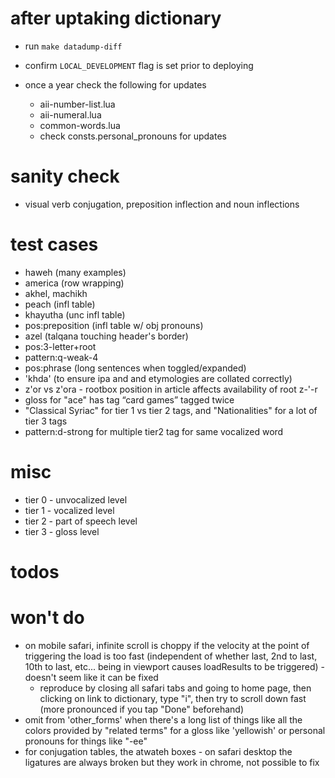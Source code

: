 # after uptaking dictionary
* run `make datadump-diff`
* confirm `LOCAL_DEVELOPMENT` flag is set prior to deploying

* once a year check the following for updates
   * aii-number-list.lua
   * aii-numeral.lua
   * common-words.lua
   * check consts.personal_pronouns for updates

# sanity check
* visual verb conjugation, preposition inflection and noun inflections

# test cases
* haweh (many examples)
* america (row wrapping)
* akhel, machikh
* peach (infl table)
* khayutha (unc infl table)
* pos:preposition (infl table w/ obj pronouns)
* azel (talqana touching header's border)
* pos:3-letter+root
* pattern:q-weak-4
* pos:phrase (long sentences when toggled/expanded)
* 'khda' (to ensure ipa and and etymologies are collated correctly)
* z'or vs z'ora - rootbox position in article affects availability of root z-'-r
* gloss for "ace" has tag “card games” tagged twice
* "Classical Syriac" for tier 1 vs tier 2 tags, and "Nationalities" for a lot of tier 3 tags
* pattern:d-strong for multiple tier2 tag for same vocalized word

# misc
* tier 0 - unvocalized level
* tier 1 - vocalized level
* tier 2 - part of speech level
* tier 3 - gloss level

# todos

# won't do
- on mobile safari, infinite scroll is choppy if the velocity at the point of triggering the load is too fast (independent of whether last, 2nd to last, 10th to last, etc... being in viewport causes loadResults to be triggered) - doesn't seem like it can be fixed
   - reproduce by closing all safari tabs and going to home page, then clicking on link to dictionary, type "i", then try to scroll down fast (more pronounced if you tap "Done" beforehand)
- omit from 'other_forms' when there's a long list of things like all the colors provided by "related terms" for a gloss like 'yellowish' or personal pronouns for things like "-ee"
- for conjugation tables, the atwateh boxes - on safari desktop the ligatures are always broken but they work in chrome, not possible to fix
